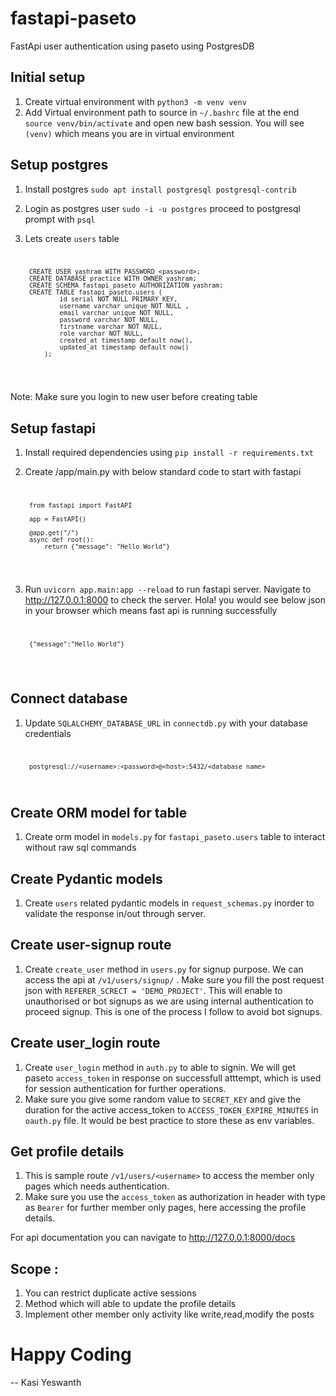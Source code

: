 # fastapi-paseto
FastApi user authentication using paseto using PostgresDB

## Initial setup 
1. Create virtual environment with `python3 -m venv venv`
2. Add Virtual environment path to source in `~/.bashrc` file at the end `source venv/bin/activate` and open new bash session. You will see `(venv)` which means you are in virtual environment 

## Setup postgres
1. Install postgres `sudo apt install postgresql postgresql-contrib`
2. Login as postgres user `sudo -i -u postgres` proceed to postgresql prompt with `psql`
3. Lets create `users` table 
    <code>

        CREATE USER yashram WITH PASSWORD <password>;
        CREATE DATABASE practice WITH OWNER yashram; 
        CREATE SCHEMA fastapi_paseto AUTHORIZATION yashram; 
        CREATE TABLE fastapi_paseto.users ( 
                id serial NOT NULL PRIMARY KEY,
                username varchar unique NOT NULL ,
                email varchar unique NOT NULL,
                password varchar NOT NULL,
                firstname varchar NOT NULL,
                role varchar NOT NULL,
                created_at timestamp default now(),
                updated_at timestamp default now()
            );
    </code>
Note: Make sure you login to new user before creating table 

## Setup fastapi
1. Install required dependencies using `pip install -r requirements.txt`
2. Create /app/main.py with below standard code to start with fastapi
    <code>
        
        from fastapi import FastAPI 

        app = FastAPI()

        @app.get("/")
        async def root():
            return {"message": "Hello World"}
    </code>

3. Run `uvicorn app.main:app --reload` to run fastapi server. Navigate to http://127.0.0.1:8000 to check the server. Hola! you would see below json in your browser which means fast api is running successfully 
    <code>

        {"message":"Hello World"}
    </code>

## Connect database 
1. Update `SQLALCHEMY_DATABASE_URL` in `connectdb.py` with your database credentials 
   <code>

        postgresql://<username>:<password>@<host>:5432/<database_name>
   </code>

## Create ORM model for table 
1. Create orm model in `models.py` for `fastapi_paseto.users` table to interact without raw sql commands 

## Create Pydantic models
1. Create `users` related pydantic models in `request_schemas.py` inorder to validate the response in/out through server.

## Create user-signup route
1. Create `create_user` method in `users.py` for signup purpose. We can access the api at `/v1/users/signup/` . Make sure you fill the post request json with `REFERER_SCRECT = 'DEMO_PROJECT'`. This will enable to unauthorised or bot signups as we are using internal authentication to proceed signup. This is one of the process I follow to avoid bot signups. 

## Create user_login route
1. Create `user_login` method in `auth.py` to able to signin. We will get paseto `access_token` in response on successfull atttempt, which is used for session authentication for further operations.
2. Make sure you give some random value to `SECRET_KEY` and give the duration for the active access_token to `ACCESS_TOKEN_EXPIRE_MINUTES` in `oauth.py` file. It would be best practice to store these as env variables.
   
## Get profile details
1. This is sample route `/v1/users/<username>` to access the member only pages which needs authentication.
2. Make sure you use the `access_token` as authorization in header with type as `Bearer` for further member only pages, here accessing the profile details.


For api documentation you can navigate to http://127.0.0.1:8000/docs

## Scope : 
1. You can restrict duplicate active sessions 
2. Method which will able to update the profile details 
3. Implement other member only activity like write,read,modify the posts

# Happy Coding

-- Kasi Yeswanth
